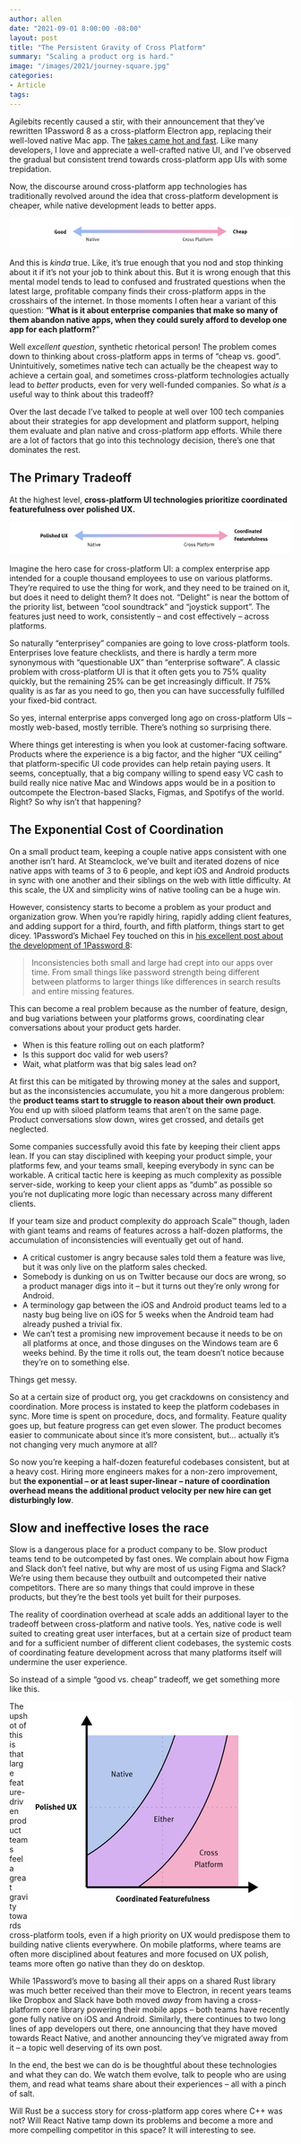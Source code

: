 ```yaml
---
author: allen
date: "2021-09-01 8:00:00 -08:00"
layout: post
title: "The Persistent Gravity of Cross Platform"
summary: "Scaling a product org is hard."
image: "/images/2021/journey-square.jpg"
categories:
- Article
tags:
---
```


Agilebits recently caused a stir,  with their announcement that they’ve rewritten 1Password 8 as a cross-platform Electron app, replacing their well-loved native Mac app. The [takes came hot and fast](https://mjtsai.com/blog/2021/08/11/1password-8-for-mac-early-access/). Like many developers, I love and appreciate a well-crafted native UI, and I’ve observed the gradual but consistent trend towards cross-platform app UIs with some trepidation.

Now, the discourse around cross-platform app technologies has traditionally revolved around the idea that cross-platform development is cheaper, while native development leads to better apps.

<img src="/images/2021/good-cheap-scale.png">

And this is *kinda* true. Like, it’s true enough that you nod and stop thinking about it if it’s not your job to think about this. But it is wrong enough that this mental model tends to lead to confused and frustrated questions when the latest large, profitable company finds their cross-platform apps in the crosshairs of the internet. In those moments I often hear a variant of this question: “**What is it about enterprise companies that make so many of them abandon native apps, when they could surely afford to develop one app for each platform?**”

Well *excellent question*, synthetic rhetorical person! The problem comes down to thinking about cross-platform apps in terms of “cheap vs. good”. Unintuitively, sometimes native tech can actually be the cheapest way to achieve a certain goal, and sometimes cross-platform technologies actually lead to *better* products, even for very well-funded companies. So what *is* a useful way to think about this tradeoff?

Over the last decade I’ve talked to people at well over 100 tech companies about their strategies for app development and platform support, helping them evaluate and plan native and cross-platform app efforts. While there are a lot of factors that go into this technology decision, there’s one that dominates the rest. 

## The Primary Tradeoff

At the highest level, **cross-platform UI technologies prioritize coordinated featurefulness over polished UX.**

<img src="/images/2021/polished-coordinated-scale.png">

Imagine the hero case for cross-platform UI: a complex enterprise app intended for a couple thousand employees to use on various platforms. They’re required to use the thing for work, and they need to be trained on it, but does it need to delight them? It does not. “Delight” is near the bottom of the priority list, between “cool soundtrack” and “joystick support”. The features just need to work, consistently – and cost effectively – across platforms.

So naturally “enterprisey” companies are going to love cross-platform tools. Enterprises love feature checklists, and there is hardly a term more synonymous with “questionable UX” than “enterprise software”. A classic problem with cross-platform UI is that it often gets you to 75% quality quickly, but the remaining 25% can be get increasingly difficult. If 75% quality is as far as you need to go, then you can have successfully fulfilled your fixed-bid contract.

So yes, internal enterprise apps converged long ago on cross-platform UIs – mostly web-based, mostly terrible. There’s nothing so surprising there.

Where things get interesting is when you look at customer-facing software. Products where the experience is a big factor, and the higher “UX ceiling” that platform-specific UI code provides can help retain paying users. It seems, conceptually, that a big company willing to spend easy VC cash to build really nice native Mac and Windows apps would be in a position to outcompete the Electron-based Slacks, Figmas, and Spotifys of the world. Right? So why isn’t that happening?

## The Exponential Cost of Coordination 
On a small product team, keeping a couple native apps consistent with one another isn’t hard. At Steamclock, we’ve built and iterated dozens of nice native apps with teams of 3 to 6 people, and kept iOS and Android products in sync with one another and their siblings on the web with little difficulty. At this scale, the UX and simplicity wins of native tooling can be a huge win.

However, consistency starts to become a problem as your product and organization grow. When you’re rapidly hiring, rapidly adding client features, and adding support for a third, fourth, and fifth platform, things start to get dicey. 1Password’s Michael Fey touched on this in [his excellent post about the development of 1Password 8](https://blog.1password.com/1password-8-the-story-so-far/):

> Inconsistencies both small and large had crept into our apps over time. From small things like password strength being different between platforms to larger things like differences in search results and entire missing features.

This can become a real problem because as the number of feature, design, and bug variations between your platforms grows, coordinating clear conversations about your product gets harder.

- When is this feature rolling out on each platform?
- Is this support doc valid for web users?
- Wait, what platform was that big sales lead on?

At first this can be mitigated by throwing money at the sales and support, but as the inconsistencies accumulate, you hit a more dangerous problem: the **product teams start to struggle to reason about their own product**. You end up with siloed platform teams that aren’t on the same page. Product conversations slow down, wires get crossed, and details get neglected.

Some companies successfully avoid this fate by keeping their client apps lean. If you can stay disciplined with keeping your product simple, your platforms few, and your teams small, keeping everybody in sync can be workable. A critical tactic here is keeping as much complexity as possible server-side, working to keep your client apps as “dumb” as possible so you’re not duplicating more logic than necessary across many different clients.

If your team size and product complexity do approach Scale™ though, laden with giant teams and reams of features across a half-dozen platforms, the accumulation of inconsistencies will eventually get out of hand.

- A critical customer is angry because sales told them a feature was live, but it was only live on the platform sales checked.
- Somebody is dunking on us on Twitter because our docs are wrong, so a product manager digs into it – but it turns out they’re only wrong for Android.
- A terminology gap between the iOS and Android product teams led to a nasty bug being live on iOS for 5 weeks when the Android team had already pushed a trivial fix.
- We can’t test a promising new improvement because it needs to be on all platforms at once, and those dinguses on the Windows team are 6 weeks behind. By the time it rolls out, the team doesn’t notice because they’re on to something else.

Things get messy.

So at a certain size of product org, you get crackdowns on consistency and coordination. More process is instated to keep the platform codebases in sync. More time is spent on procedure, docs, and formality. Feature quality goes up, but feature progress can get even slower. The product becomes easier to communicate about since it’s more consistent, but… actually it’s not changing very much anymore at all?

So now you’re keeping a half-dozen featureful codebases consistent, but at a heavy cost. Hiring more engineers makes for a non-zero improvement, but **the exponential – or at least super-linear – nature of coordination overhead means the additional product velocity per new hire can get disturbingly low**.

## Slow and ineffective loses the race
Slow is a dangerous place for a product company to be. Slow product teams tend to be outcompeted by fast ones. We complain about how Figma and Slack don’t feel native, but why are most of us using Figma and Slack? We’re using them because they outbuilt and outcompeted their native competitors. There are so many things that could improve in these products, but they’re the best tools yet built for their purposes.

The reality of coordination overhead at scale adds an additional layer to the tradeoff between cross-platform and native tools. Yes, native code is well suited to creating great user interfaces, but at a certain size of product team and for a sufficient number of different client codebases, the systemic costs of coordinating feature development across that many platforms itself will undermine the user experience.

So instead of a simple “good vs. cheap” tradeoff, we get something more like this.

<img src="/images/2021/polished-coordinated-chart.png" style="float: right">

The upshot of this is that large feature-driven product teams feel a great gravity towards cross-platform tools, even if a high priority on UX would predispose them to building native clients everywhere. On mobile platforms, where teams are often more disciplined about features and more focused on UX polish, teams more often go native than they do on desktop.

While 1Password’s move to basing all their apps on a shared Rust library was much better received than their move to Electron, in recent years teams like Dropbox and Slack have both moved *away* from having a cross-platform core library powering their mobile apps – both teams have recently gone fully native on iOS and Android. Similarly, there continues to two long lines of app developers out there, one announcing that they have moved towards React Native, and another announcing they’ve migrated away from it – a topic well deserving of its own post.

In the end, the best we can do is be thoughtful about these technologies and what they can do. We watch them evolve, talk to people who are using them, and read what teams share about their experiences – all with a pinch of salt.

Will Rust be a success story for cross-platform app cores where C++ was not? Will React Native tamp down its problems and become a more and more compelling competitor in this space? It will interesting to see.

